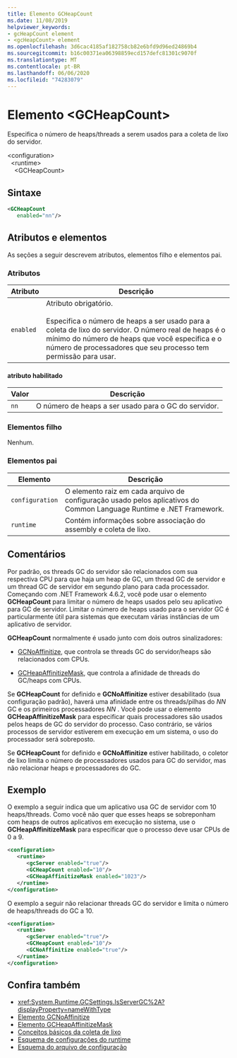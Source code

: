 ```yaml
---
title: Elemento GCHeapCount
ms.date: 11/08/2019
helpviewer_keywords:
- gcHeapCount element
- <gcHeapCount> element
ms.openlocfilehash: 3d6cac4185af182758cb82e6bfd9d96ed24869b4
ms.sourcegitcommit: b16c00371ea06398859ecd157defc81301c9070f
ms.translationtype: MT
ms.contentlocale: pt-BR
ms.lasthandoff: 06/06/2020
ms.locfileid: "74283079"
---
```

# <a name="gcheapcount-element"></a>Elemento \<GCHeapCount>

Especifica o número de heaps/threads a serem usados para a coleta de lixo do servidor.

\<configuration>\
&nbsp;&nbsp;\<runtime>\
&nbsp;&nbsp;&nbsp;&nbsp;\<GCHeapCount>

## <a name="syntax"></a>Sintaxe

```xml
<GCHeapCount
   enabled="nn"/>
```

## <a name="attributes-and-elements"></a>Atributos e elementos

As seções a seguir descrevem atributos, elementos filho e elementos pai.

### <a name="attributes"></a>Atributos

|Atributo|Descrição|
|---------------|-----------------|
|`enabled`|Atributo obrigatório.<br /><br />Especifica o número de heaps a ser usado para a coleta de lixo do servidor. O número real de heaps é o mínimo do número de heaps que você especifica e o número de processadores que seu processo tem permissão para usar. |

#### <a name="enabled-attribute"></a>atributo habilitado

|Valor|Descrição|
|-----------|-----------------|
|`nn`|O número de heaps a ser usado para o GC do servidor.|

### <a name="child-elements"></a>Elementos filho

Nenhum.

### <a name="parent-elements"></a>Elementos pai

|Elemento|Descrição|
|-------------|-----------------|
|`configuration`|O elemento raiz em cada arquivo de configuração usado pelos aplicativos do Common Language Runtime e .NET Framework.|
|`runtime`|Contém informações sobre associação do assembly e coleta de lixo.|

## <a name="remarks"></a>Comentários

Por padrão, os threads GC do servidor são relacionados com sua respectiva CPU para que haja um heap de GC, um thread GC de servidor e um thread GC de servidor em segundo plano para cada processador. Começando com .NET Framework 4.6.2, você pode usar o elemento **GCHeapCount** para limitar o número de heaps usados pelo seu aplicativo para GC de servidor. Limitar o número de heaps usado para o servidor GC é particularmente útil para sistemas que executam várias instâncias de um aplicativo de servidor.

**GCHeapCount** normalmente é usado junto com dois outros sinalizadores:

- [GCNoAffinitize](gcnoaffinitize-element.md), que controla se threads GC do servidor/heaps são relacionados com CPUs.

- [GCHeapAffinitizeMask](gcheapaffinitizemask-element.md), que controla a afinidade de threads do GC/heaps com CPUs.

Se **GCHeapCount** for definido e **GCNoAffinitize** estiver desabilitado (sua configuração padrão), haverá uma afinidade entre os threads/pilhas do *NN* GC e os primeiros processadores *NN* . Você pode usar o elemento **GCHeapAffinitizeMask** para especificar quais processadores são usados pelos heaps de GC do servidor do processo. Caso contrário, se vários processos de servidor estiverem em execução em um sistema, o uso do processador será sobreposto.

Se **GCHeapCount** for definido e **GCNoAffinitize** estiver habilitado, o coletor de lixo limita o número de processadores usados para GC do servidor, mas não relacionar heaps e processadores do GC.

## <a name="example"></a>Exemplo

O exemplo a seguir indica que um aplicativo usa GC de servidor com 10 heaps/threads. Como você não quer que esses heaps se sobreponham com heaps de outros aplicativos em execução no sistema, use o **GCHeapAffinitizeMask** para especificar que o processo deve usar CPUs de 0 a 9.

```xml
<configuration>
   <runtime>
      <gcServer enabled="true"/>
      <GCHeapCount enabled="10"/>
      <GCHeapAffinitizeMask enabled="1023"/>
   </runtime>
</configuration>
```

O exemplo a seguir não relacionar threads GC do servidor e limita o número de heaps/threads do GC a 10.

```xml
<configuration>
   <runtime>
      <gcServer enabled="true"/>
      <GCHeapCount enabled="10"/>
      <GCNoAffinitize enabled="true"/>
   </runtime>
</configuration>
```

## <a name="see-also"></a>Confira também

- <xref:System.Runtime.GCSettings.IsServerGC%2A?displayProperty=nameWithType>
- [Elemento GCNoAffinitize](gcnoaffinitize-element.md)
- [Elemento GCHeapAffinitizeMask](gcheapaffinitizemask-element.md)
- [Conceitos básicos da coleta de lixo](../../../../standard/garbage-collection/fundamentals.md)
- [Esquema de configurações do runtime](index.md)
- [Esquema do arquivo de configuração](../index.md)

